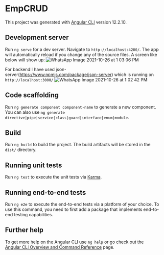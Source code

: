 # EmpCRUD

This project was generated with [Angular CLI](https://github.com/angular/angular-cli) version 12.2.10.

## Development server

Run `ng serve` for a dev server. Navigate to `http://localhost:4200/`. The app will automatically reload if you change any of the source files.
A screen like below will show up:
![WhatsApp Image 2021-10-26 at 1 03 06 PM](https://user-images.githubusercontent.com/47845585/138829822-80f812e5-396d-40e8-9314-b7a2363d53df.jpeg)

For backend I have used json-server(https://www.npmjs.com/package/json-server) which is running on `http://localhost:3000/` 
![WhatsApp Image 2021-10-26 at 1 02 42 PM](https://user-images.githubusercontent.com/47845585/138830172-0d0c0e2b-2b13-48d4-9119-adf7d248bf88.jpeg)


## Code scaffolding

Run `ng generate component component-name` to generate a new component. You can also use `ng generate directive|pipe|service|class|guard|interface|enum|module`.

## Build

Run `ng build` to build the project. The build artifacts will be stored in the `dist/` directory.

## Running unit tests

Run `ng test` to execute the unit tests via [Karma](https://karma-runner.github.io).

## Running end-to-end tests

Run `ng e2e` to execute the end-to-end tests via a platform of your choice. To use this command, you need to first add a package that implements end-to-end testing capabilities.

## Further help

To get more help on the Angular CLI use `ng help` or go check out the [Angular CLI Overview and Command Reference](https://angular.io/cli) page.
